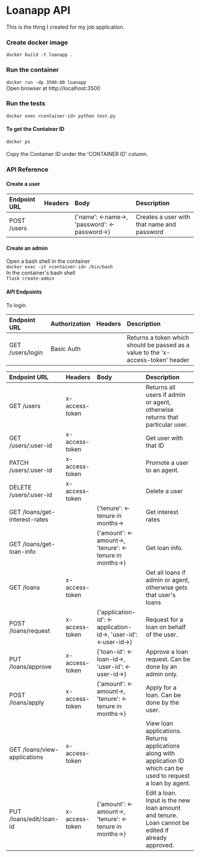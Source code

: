 # Loanapp API
This is the thing I created for my job application.
### Create docker image
`docker build -t loanapp .`
### Run the container
`docker run -dp 3500:80 loanapp`<br>
Open browser at http://localhost:3500
### Run the tests
 `docker exec <container-id> python test.py`
####  To get the Container ID
`docker ps`<br><br>
Copy the Container ID under the 'CONTAINER ID' column.<br>
### API Reference
#### Create a user
|Endpoint URL|Headers|Body|Description|
|:---|:---|:---|:---|
|POST /users  | |{'name': <-name->, 'password': <-password->} |Creates a user with that name and password| <br>
#### Create an admin
Open a bash shell in the container<br>
`docker exec -it <container-id> /bin/bash`<br>
In the container's bash shell <br>
`flask create-admin`<br>

#### API Endpoints
To login <br>

|Endpoint URL|Authorization|Headers|Description|
|:---|:---|:---|:---|
|GET /users/login |Basic Auth| |Returns a token which should be passed as a value to the 'x-access-token' header | <br>

|Endpoint URL|Headers|Body|Description
|:---|:---|:---|:---|
|GET /users | x-access-token| |Returns all users if admin or agent, otherwise returns that particular user. |<br>
|GET /users/:user-id |x-access-token| |Get user with that ID |<br>
|PATCH /users/:user-id |x-access-token| |Promote a user to an agent. |<br>
|DELETE /users/:user-id |x-access-token| |Delete a user |<br>
|GET /loans/get-interest-rates | |{'tenure': <-tenure in months-> |Get interest rates |<br>
|GET /loans/get-loan-info | |{'amount': <-amount->, 'tenure': <-tenure in months->} |Get loan info. | <br>
|GET /loans |x-access-token | |Get all loans if admin or agent, otherwise gets that user's loans |<br>
|POST /loans/request | x-access-token|{'application-id': <-application-id->, 'user-id': <-user-id->} |Request for a loan on behalf of the user. |<br>
|PUT /loans/approve |x-access-token |{'loan-id': <-loan-id->, 'user-id': <-user-id->} |Approve a loan request. Can be done by an admin only. |<br>
|POST /loans/apply |x-access-token |{'amount': <-amount->, 'tenure': <-tenure in months->} | Apply for a loan. Can be done by the user. |<br>
|GET /loans/view-applications|x-access-token| | View loan applications. Returns applications along with application ID which can be used to request a loan by agent. |<br>
|PUT /loans/edit/:loan-id|x-access-token|{'amount': <-amount->, 'tenure': <-tenure in months->} |Edit a loan. Input is the new loan amount and tenure. Loan cannot be edited if already approved. | <br>
